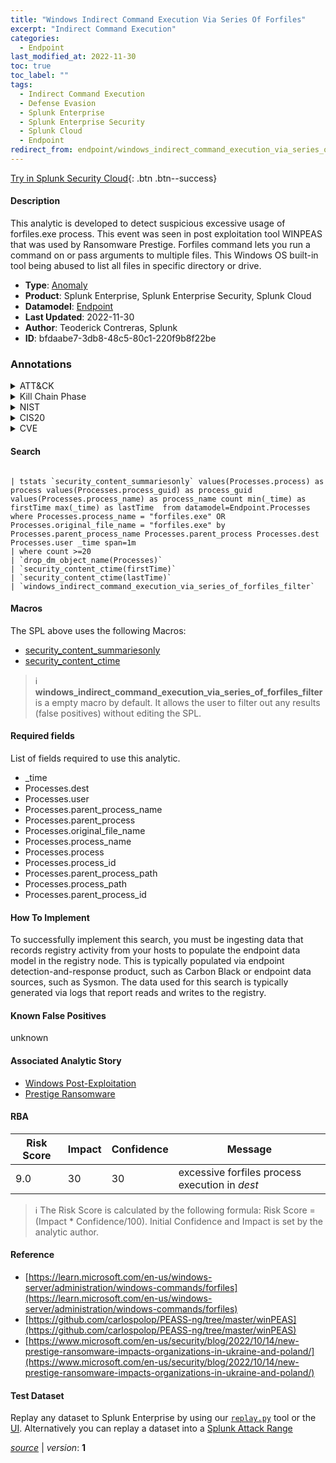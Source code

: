 ```yaml
---
title: "Windows Indirect Command Execution Via Series Of Forfiles"
excerpt: "Indirect Command Execution"
categories:
  - Endpoint
last_modified_at: 2022-11-30
toc: true
toc_label: ""
tags:
  - Indirect Command Execution
  - Defense Evasion
  - Splunk Enterprise
  - Splunk Enterprise Security
  - Splunk Cloud
  - Endpoint
redirect_from: endpoint/windows_indirect_command_execution_via_series_of_forfiles/
---
```




[Try in Splunk Security Cloud](https://www.splunk.com/en_us/cyber-security.html){: .btn .btn--success}

#### Description

This analytic is developed to detect suspicious excessive usage of forfiles.exe process. This event was seen in post exploitation tool WINPEAS that was used by Ransomware Prestige. Forfiles command lets you run a command on or pass arguments to multiple files. This Windows OS built-in tool being abused to list all files in specific directory or drive.

- **Type**: [Anomaly](https://github.com/splunk/security_content/wiki/Detection-Analytic-Types)
- **Product**: Splunk Enterprise, Splunk Enterprise Security, Splunk Cloud
- **Datamodel**: [Endpoint](https://docs.splunk.com/Documentation/CIM/latest/User/Endpoint)
- **Last Updated**: 2022-11-30
- **Author**: Teoderick Contreras, Splunk
- **ID**: bfdaabe7-3db8-48c5-80c1-220f9b8f22be

### Annotations
<details>
  <summary>ATT&CK</summary>

<div markdown="1">

#### [ATT&CK](https://attack.mitre.org/)

| ID          | Technique   | Tactic         |
| ----------- | ----------- |--------------- |
| [T1202](https://attack.mitre.org/techniques/T1202/) | Indirect Command Execution | Defense Evasion |

</div>
</details>


<details>
  <summary>Kill Chain Phase</summary>

<div markdown="1">

* Exploitation


</div>
</details>


<details>
  <summary>NIST</summary>

<div markdown="1">

* DE.AE



</div>
</details>

<details>
  <summary>CIS20</summary>

<div markdown="1">

* CIS 10



</div>
</details>

<details>
  <summary>CVE</summary>

<div markdown="1">


</div>
</details>


#### Search

```

| tstats `security_content_summariesonly` values(Processes.process) as process values(Processes.process_guid) as process_guid  values(Processes.process_name) as process_name count min(_time) as firstTime max(_time) as lastTime  from datamodel=Endpoint.Processes where Processes.process_name = "forfiles.exe" OR Processes.original_file_name = "forfiles.exe" by Processes.parent_process_name Processes.parent_process Processes.dest Processes.user _time span=1m 
| where count >=20 
| `drop_dm_object_name(Processes)` 
| `security_content_ctime(firstTime)` 
| `security_content_ctime(lastTime)` 
| `windows_indirect_command_execution_via_series_of_forfiles_filter`
```

#### Macros
The SPL above uses the following Macros:
* [security_content_summariesonly](https://github.com/splunk/security_content/blob/develop/macros/security_content_summariesonly.yml)
* [security_content_ctime](https://github.com/splunk/security_content/blob/develop/macros/security_content_ctime.yml)

> :information_source:
> **windows_indirect_command_execution_via_series_of_forfiles_filter** is a empty macro by default. It allows the user to filter out any results (false positives) without editing the SPL.



#### Required fields
List of fields required to use this analytic.
* _time
* Processes.dest
* Processes.user
* Processes.parent_process_name
* Processes.parent_process
* Processes.original_file_name
* Processes.process_name
* Processes.process
* Processes.process_id
* Processes.parent_process_path
* Processes.process_path
* Processes.parent_process_id



#### How To Implement
To successfully implement this search, you must be ingesting data that records registry activity from your hosts to populate the endpoint data model in the registry node. This is typically populated via endpoint detection-and-response product, such as Carbon Black or endpoint data sources, such as Sysmon. The data used for this search is typically generated via logs that report reads and writes to the registry.
#### Known False Positives
unknown

#### Associated Analytic Story
* [Windows Post-Exploitation](/stories/windows_post-exploitation)
* [Prestige Ransomware](/stories/prestige_ransomware)




#### RBA

| Risk Score  | Impact      | Confidence   | Message      |
| ----------- | ----------- |--------------|--------------|
| 9.0 | 30 | 30 | excessive forfiles process execution in $dest$ |


> :information_source:
> The Risk Score is calculated by the following formula: Risk Score = (Impact * Confidence/100). Initial Confidence and Impact is set by the analytic author.


#### Reference

* [https://learn.microsoft.com/en-us/windows-server/administration/windows-commands/forfiles](https://learn.microsoft.com/en-us/windows-server/administration/windows-commands/forfiles)
* [https://github.com/carlospolop/PEASS-ng/tree/master/winPEAS](https://github.com/carlospolop/PEASS-ng/tree/master/winPEAS)
* [https://www.microsoft.com/en-us/security/blog/2022/10/14/new-prestige-ransomware-impacts-organizations-in-ukraine-and-poland/](https://www.microsoft.com/en-us/security/blog/2022/10/14/new-prestige-ransomware-impacts-organizations-in-ukraine-and-poland/)



#### Test Dataset
Replay any dataset to Splunk Enterprise by using our [`replay.py`](https://github.com/splunk/attack_data#using-replaypy) tool or the [UI](https://github.com/splunk/attack_data#using-ui).
Alternatively you can replay a dataset into a [Splunk Attack Range](https://github.com/splunk/attack_range#replay-dumps-into-attack-range-splunk-server)




[*source*](https://github.com/splunk/security_content/tree/develop/detections/endpoint/windows_indirect_command_execution_via_series_of_forfiles.yml) \| *version*: **1**